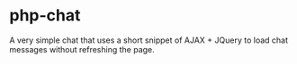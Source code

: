 # php-chat
A very simple chat that uses a short snippet of AJAX + JQuery to load chat messages without refreshing the page.
